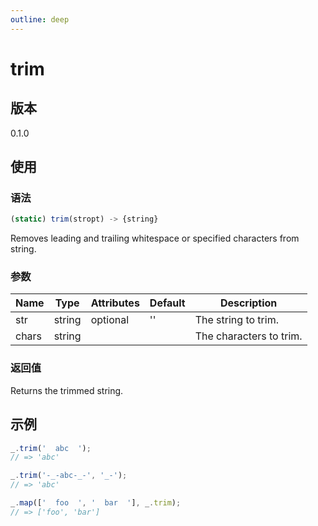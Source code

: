 ```yaml
---
outline: deep
---
```


# trim

## 版本

0.1.0

## 使用

### 语法

```js
(static) trim(stropt) -> {string}
```

Removes leading and trailing whitespace or specified characters from string.


### 参数

| Name   | Type       | Attributes  | Default   | Description             |
|--------|------------|-------------|-----------|-------------------------|
| str    | string     | optional    | ''        | The string to trim.     |
| chars  | string     |             |           | The characters to trim. |


### 返回值

Returns the trimmed string.

## 示例

```js
_.trim('  abc  ');
// => 'abc'

_.trim('-_-abc-_-', '_-');
// => 'abc'

_.map(['  foo  ', '  bar  '], _.trim);
// => ['foo', 'bar']
```

